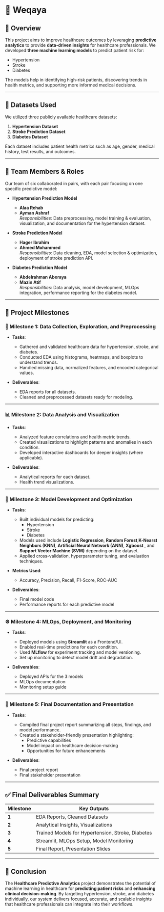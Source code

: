 
# 🏥 Weqaya

## 📌 Overview
This project aims to improve healthcare outcomes by leveraging **predictive analytics** to provide **data-driven insights** for healthcare professionals. We developed **three machine learning models** to predict patient risk for:

- Hypertension  
- Stroke  
- Diabetes  

The models help in identifying high-risk patients, discovering trends in health metrics, and supporting more informed medical decisions.

---

## 📂 Datasets Used
We utilized three publicly available healthcare datasets:

1. **Hypertension Dataset**
2. **Stroke Prediction Dataset**
3. **Diabetes Dataset**

Each dataset includes patient health metrics such as age, gender, medical history, test results, and outcomes.

---

## 👥 Team Members & Roles

Our team of six collaborated in pairs, with each pair focusing on one specific predictive model:

- **Hypertension Prediction Model**  
  - **Alaa Rehab**  
  - **Ayman Ashraf**  
  *Responsibilities:* Data preprocessing, model training & evaluation, visualization, and documentation for the hypertension dataset.

- **Stroke Prediction Model**  
  - **Hager Ibrahim**  
  - **Ahmed Mohammed**  
  *Responsibilities:* Data cleaning, EDA, model selection & optimization, deployment of stroke prediction API.

- **Diabetes Prediction Model**  
  - **Abdelrahman Aboraya**  
  - **Mazin Atif**  
  *Responsibilities:* Data analysis, model development, MLOps integration, performance reporting for the diabetes model.

---

## 🚀 Project Milestones

### 🧩 Milestone 1: Data Collection, Exploration, and Preprocessing

- **Tasks**:
  - Gathered and validated healthcare data for hypertension, stroke, and diabetes.
  - Conducted EDA using histograms, heatmaps, and boxplots to understand trends.
  - Handled missing data, normalized features, and encoded categorical values.

- **Deliverables**:
  - EDA reports for all datasets.
  - Cleaned and preprocessed datasets ready for modeling.

---

### 📊 Milestone 2: Data Analysis and Visualization

- **Tasks**:
  - Analyzed feature correlations and health metric trends.
  - Created visualizations to highlight patterns and anomalies in each condition.
  - Developed interactive dashboards for deeper insights (where applicable).

- **Deliverables**:
  - Analytical reports for each dataset.
  - Health trend visualizations.

---

### 🤖 Milestone 3: Model Development and Optimization

- **Tasks**:
  - Built individual models for predicting:
    - Hypertension
    - Stroke
    - Diabetes
  - Models used include **Logistic Regression**, **Random Forest**,**K-Nearst Neighbors (KNN)**, **Artificial Neural Network (ANN)**, **Xgboost** , and **Support Vector Machine (SVM)** depending on the dataset.
  - Applied cross-validation, hyperparameter tuning, and evaluation techniques.

- **Metrics Used**:
  - Accuracy, Precision, Recall, F1-Score, ROC-AUC

- **Deliverables**:
  - Final model code
  - Performance reports for each predictive model

---

### ⚙️ Milestone 4: MLOps, Deployment, and Monitoring

- **Tasks**:
  - Deployed models using **Streamlit** as a Frontend/UI.
  - Enabled real-time predictions for each condition.
  - Used **MLflow** for experiment tracking and model versioning.
  - Set up monitoring to detect model drift and degradation.

- **Deliverables**:
  - Deployed APIs for the 3 models
  - MLOps documentation
  - Monitoring setup guide

---

### 📑 Milestone 5: Final Documentation and Presentation

- **Tasks**:
  - Compiled final project report summarizing all steps, findings, and model performance.
  - Created a stakeholder-friendly presentation highlighting:
    - Predictive capabilities
    - Model impact on healthcare decision-making
    - Opportunities for future enhancements

- **Deliverables**:
  - Final project report
  - Final stakeholder presentation

---

## ✅ Final Deliverables Summary

| Milestone | Key Outputs |
|----------|-------------|
| **1** | EDA Reports, Cleaned Datasets |
| **2** | Analytical Insights, Visualizations |
| **3** | Trained Models for Hypertension, Stroke, Diabetes |
| **4** | Streamlit, MLOps Setup, Model Monitoring |
| **5** | Final Report, Presentation Slides |

---

## 🧠 Conclusion

The **Healthcare Predictive Analytics** project demonstrates the potential of machine learning in healthcare for **predicting patient risks** and **enhancing clinical decision-making**. By targeting hypertension, stroke, and diabetes individually, our system delivers focused, accurate, and scalable insights that healthcare professionals can integrate into their workflows.
